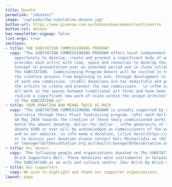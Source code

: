 ```yaml
---
title: Donate
permalink: "/donate/"
image: "/uploads/the-substation-donate.jpg"
button-url: https://www.givenow.com.au/hobsonsbaycommunityartscentre
button-txt: donate
has-newsletter-signup: false
list-orgs: true
sections:
- title: THE SUBSTATION COMMISSIONING PROGRAM
  copy: "The SUBSTATION COMMISSIONING PROGRAM offers local independent artists the
    opportunity to develop, create and present a significant body of work. The program
    provides each artist with time, space and resources to develop their work, from
    concept to presentation over an extended period and in close collaboration with
    The SUBSTATION.  Commissioning Program Donors will be invited in to see first-hand
    the creative process from beginning to end, through development to presentation
    of each new commission. \n\nAll donations are tax deductible and go directly to
    the artists to create and present the new commissions.  \n \nThe selected artists
    all work in the spaces between traditional art forms and have been invited to
    realise a significant new work of scale within the unique architectural spaces
    of The SUBSTATION.\n"
- title: YOUR DONATION NOW MEANS TWICE AS MUCH
  copy: "The SUBSTATION COMMISSIONING PROGRAM is proudly supported by Creative Partnerships
    Australia through their Plus1 fundraising program. \nFor each dollar donated before
    18 May 2018 towards the creation of these newly commissioned works, Plus1 will
    match the amount donated, dollar-for-dollar.  \nThe generosity of supporters who
    donate $500 or over will be acknowledged as Commissioners of the work in print
    and on our website. \n \nTo make a donation, [click here](https://www.givenow.com.au/hobsonsbaycommunityartscentre),
    or to discuss your donation please contact Kali Michailidis on (03) 9391 1110
    or [manager(@)thesusbtation.org.au](mailto:manager@thesubstation.org.au).\n"
- title: Our donors
  copy: 'The following people and organisations donated to The SUBSTATION Brick by
    Brick Supporters Wall. These donations were instrumental in helping to establish
    The SUBSTATION as an arts and culture centre: [Our Brick By Brick Supporters.](/uploads/Brick-by-brick-supporters.pdf)'
- title: Our supporters
  copy: We wish to highlight and thank our supporter organisations.
layout: page
---
```


